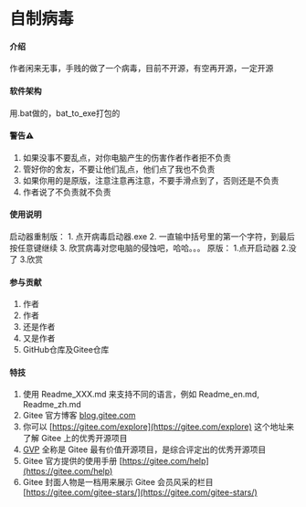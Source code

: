 # 自制病毒

#### 介绍
作者闲来无事，手贱的做了一个病毒，目前不开源，有空再开源，一定开源

#### 软件架构
用.bat做的，bat_to_exe打包的


#### 警告⚠

1.  如果没事不要乱点，对你电脑产生的伤害作者作者拒不负责
2.  管好你的舍友，不要让他们乱点，他们点了我也不负责
3.  如果你用的是原版，注意注意再注意，不要手滑点到了，否则还是不负责
4.  作者说了不负责就不负责

#### 使用说明
启动器重制版：
    1.  点开病毒启动器.exe
    2.  一直输中括号里的第一个字符，到最后按任意键继续
    3.  欣赏病毒对您电脑的侵蚀吧，哈哈。。。
原版：
    1.点开启动器
    2.没了
    3.欣赏

#### 参与贡献

1.  作者
2.  作者
3.  还是作者
4.  又是作者
5.  GitHub仓库及Gitee仓库


#### 特技

1.  使用 Readme\_XXX.md 来支持不同的语言，例如 Readme\_en.md, Readme\_zh.md
2.  Gitee 官方博客 [blog.gitee.com](https://blog.gitee.com)
3.  你可以 [https://gitee.com/explore](https://gitee.com/explore) 这个地址来了解 Gitee 上的优秀开源项目
4.  [GVP](https://gitee.com/gvp) 全称是 Gitee 最有价值开源项目，是综合评定出的优秀开源项目
5.  Gitee 官方提供的使用手册 [https://gitee.com/help](https://gitee.com/help)
6.  Gitee 封面人物是一档用来展示 Gitee 会员风采的栏目 [https://gitee.com/gitee-stars/](https://gitee.com/gitee-stars/)
